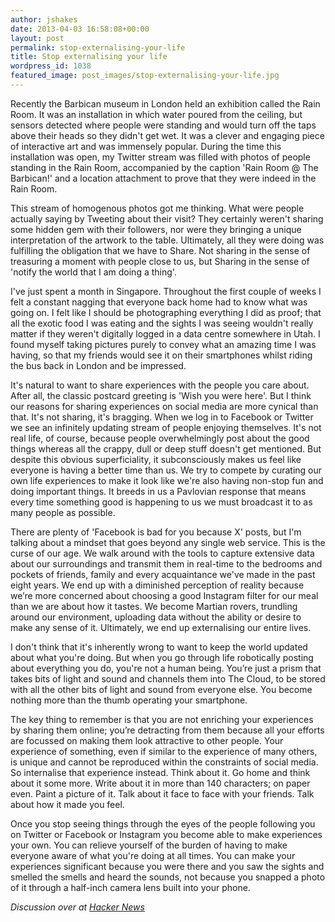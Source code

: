```yaml
---
author: jshakes
date: 2013-04-03 16:58:08+00:00
layout: post
permalink: stop-externalising-your-life
title: Stop externalising your life
wordpress_id: 1038
featured_image: post_images/stop-externalising-your-life.jpg
---
```


Recently the Barbican museum in London held an exhibition called the Rain Room. It was an installation in which water poured from the ceiling, but sensors detected where people were standing and would turn off the taps above their heads so they didn't get wet. It was a clever and engaging piece of interactive art and was immensely popular. During the time this installation was open, my Twitter stream was filled with photos of people standing in the Rain Room, accompanied by the caption 'Rain Room @ The Barbican!' and a location attachment to prove that they were indeed in the Rain Room.

This stream of homogenous photos got me thinking. What were people actually saying by Tweeting about their visit? They certainly weren't sharing some hidden gem with their followers, nor were they bringing a unique interpretation of the artwork to the table. Ultimately, all they were doing was fulfilling the obligation that we have to Share. Not sharing in the sense of treasuring a moment with people close to us, but Sharing in the sense of 'notify the world that I am doing a thing'.

I've just spent a month in Singapore. Throughout the first couple of weeks I felt a constant nagging that everyone back home had to know what was going on. I felt like I should be photographing everything I did as proof; that all the exotic food I was eating and the sights I was seeing wouldn't really matter if they weren't digitally logged in a data centre somewhere in Utah. I found myself taking pictures purely to convey what an amazing time I was having, so that my friends would see it on their smartphones whilst riding the bus back in London and be impressed.

It's natural to want to share experiences with the people you care about. After all, the classic postcard greeting is 'Wish you were here'. But I think our reasons for sharing experiences on social media are more cynical than that. It's not sharing, it's bragging. When we log in to Facebook or Twitter we see an infinitely updating stream of people enjoying themselves. It's not real life, of course, because people overwhelmingly post about the good things whereas all the crappy, dull or deep stuff doesn't get mentioned. But despite this obvious superficiality, it subconsciously makes us feel like everyone is having a better time than us. We try to compete by curating our own life experiences to make it look like we're also having non-stop fun and doing important things. It breeds in us a Pavlovian response that means every time something good is happening to us we must broadcast it to as many people as possible.

There are plenty of 'Facebook is bad for you because X' posts, but I'm talking about a mindset that goes beyond any single web service. This is the curse of our age. We walk around with the tools to capture extensive data about our surroundings and transmit them in real-time to the bedrooms and pockets of friends, family and every acquaintance we've made in the past eight years. We end up with a diminished perception of reality because we’re more concerned about choosing a good Instagram filter for our meal than we are about how it tastes. We become Martian rovers, trundling around our environment, uploading data without the ability or desire to make any sense of it. Ultimately, we end up externalising our entire lives.

I don't think that it's inherently wrong to want to keep the world updated about what you're doing. But when you go through life robotically posting about everything you do, you're not a human being. You’re just a prism that takes bits of light and sound and channels them into The Cloud, to be stored with all the other bits of light and sound from everyone else. You become nothing more than the thumb operating your smartphone.

The key thing to remember is that you are not enriching your experiences by sharing them online; you’re detracting from them because all your efforts are focussed on making them look attractive to other people. Your experience of something, even if similar to the experience of many others, is unique and cannot be reproduced within the constraints of social media. So internalise that experience instead. Think about it. Go home and think about it some more. Write about it in more than 140 characters; on paper even. Paint a picture of it. Talk about it face to face with your friends. Talk about how it made you feel.

Once you stop seeing things through the eyes of the people following you on Twitter or Facebook or Instagram you become able to make experiences your own. You can relieve yourself of the burden of having to make everyone aware of what you're doing at all times. You can make your experiences significant because you were there and you saw the sights and smelled the smells and heard the sounds, not because you snapped a photo of it through a half-inch camera lens built into your phone.

_Discussion over at [Hacker News](https://news.ycombinator.com/item?id=5491611)_

